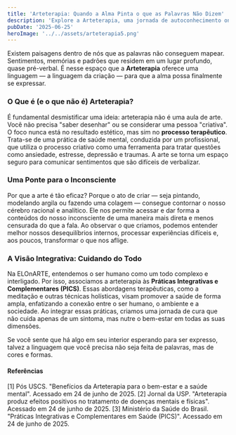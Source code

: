 ```yaml
---
title: 'Arteterapia: Quando a Alma Pinta o que as Palavras Não Dizem'
description: 'Explore a Arteterapia, uma jornada de autoconhecimento onde a expressão criativa se torna uma poderosa ferramenta de cura para a mente e as emoções.'
pubDate: '2025-06-25'
heroImage: '../../assets/arteterapia5.png'
---
```


Existem paisagens dentro de nós que as palavras não conseguem mapear. Sentimentos, memórias e padrões que residem em um lugar profundo, quase pré-verbal. É nesse espaço que a **Arteterapia** oferece uma linguagem — a linguagem da criação — para que a alma possa finalmente se expressar.

### O Que é (e o que não é) Arteterapia?

É fundamental desmistificar uma ideia: arteterapia não é uma aula de arte. Você não precisa "saber desenhar" ou se considerar uma pessoa "criativa". O foco nunca está no resultado estético, mas sim no **processo terapêutico**. Trata-se de uma prática de saúde mental, conduzida por um profissional, que utiliza o processo criativo como uma ferramenta para tratar questões como ansiedade, estresse, depressão e traumas. A arte se torna um espaço seguro para comunicar sentimentos que são difíceis de verbalizar.

### Uma Ponte para o Inconsciente

Por que a arte é tão eficaz? Porque o ato de criar — seja pintando, modelando argila ou fazendo uma colagem — consegue contornar o nosso cérebro racional e analítico. Ele nos permite acessar e dar forma a conteúdos do nosso inconsciente de uma maneira mais direta e menos censurada do que a fala. Ao observar o que criamos, podemos entender melhor nossos desequilíbrios internos, processar experiências difíceis e, aos poucos, transformar o que nos aflige.

### A Visão Integrativa: Cuidando do Todo

Na ELOnARTE, entendemos o ser humano como um todo complexo e interligado. Por isso, associamos a arteterapia às **Práticas Integrativas e Complementares (PICS)**. Essas abordagens terapêuticas, como a meditação e outras técnicas holísticas, visam promover a saúde de forma ampla, enfatizando a conexão entre o ser humano, o ambiente e a sociedade. Ao integrar essas práticas, criamos uma jornada de cura que não cuida apenas de um sintoma, mas nutre o bem-estar em todas as suas dimensões.

Se você sente que há algo em seu interior esperando para ser expresso, talvez a linguagem que você precisa não seja feita de palavras, mas de cores e formas.

#### **Referências**
[1] Pós USCS. "Benefícios da Arteterapia para o bem-estar e a saúde mental". Acessado em 24 de junho de 2025.
[2] Jornal da USP. "Arteterapia produz efeitos positivos no tratamento de doenças mentais e físicas". Acessado em 24 de junho de 2025.
[3] Ministério da Saúde do Brasil. "Práticas Integrativas e Complementares em Saúde (PICS)". Acessado em 24 de junho de 2025.